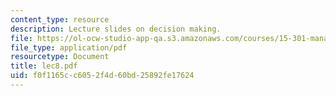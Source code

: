 ```yaml
---
content_type: resource
description: Lecture slides on decision making.
file: https://ol-ocw-studio-app-qa.s3.amazonaws.com/courses/15-301-managerial-psychology-fall-2006/f0f1165cc6052f4d60bd25892fe17624_lec8.pdf
file_type: application/pdf
resourcetype: Document
title: lec8.pdf
uid: f0f1165c-c605-2f4d-60bd-25892fe17624
---
```

